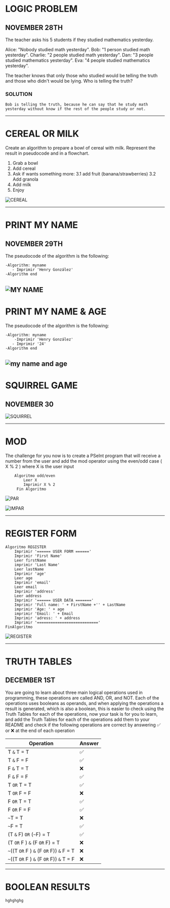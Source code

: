 # LOGIC PROBLEM
## NOVEMBER 28TH 

The teacher asks his 5 students if they studied mathematics yesterday.

Alice: "Nobody studied math yesterday".
Bob: "1 person studied math yesterday".
Charlie: "2 people studied math yesterday".
Dan: "3 people studied mathematics yesterday".
Eva: "4 people studied mathematics yesterday".

The teacher knows that only those who studied would be telling the truth and those who didn't would be lying. Who is telling the truth?

### SOLUTION

```
Bob is telling the truth, because he can say that he study math yesterday without know if the rest of the people study or not.
``` 
------------------

# CEREAL OR MILK

Create an algorithm to prepare a bowl of cereal with milk. Represent the result in pseudocode and in a flowchart.

1. Grab a bowl
2. Add cereal
3. Ask if wants something more:
  3.1 add fruit (banana/strawberries) 
  3.2 Add granola
4. Add milk
5. Enjoy

![CEREAL](https://user-images.githubusercontent.com/119624165/205734739-a29fc2a1-9462-46f1-86f8-56eb13c9a5a8.PNG)

---------------------
# PRINT MY NAME

## NOVEMBER 29TH

The pseudocode of the algorithm is the following:

```
-Algorithm: myname
   - Imprimir 'Henry González'
-Algorithm end
```

![MY NAME](https://user-images.githubusercontent.com/119624165/205738671-59876b4a-7b42-4096-9197-7057d59836e5.PNG)
-----------------------
# PRINT MY NAME & AGE

The pseudocode of the algorithm is the following:

```
-Algorithm: myname
    -Imprimir 'Henry González'
   - Imprimir '24'
-Algorithm end
```

![my name and age](https://user-images.githubusercontent.com/119624165/205738701-85799afd-8ff1-45a1-aed3-f97d875a186f.PNG)
-------------------------
# SQUIRREL GAME

## NOVEMBER 30

![SQUIRREL](https://user-images.githubusercontent.com/119624165/205783518-d858ea55-d128-4bc8-8aca-629a6b9b36f8.PNG)

--------------------------

# MOD

The challenge for you now is to create a PSeInt program that will receive a number from the user and add the mod operator using the even/odd case ( X % 2 ) where X is the user input

```
    Algoritmo odd/even
        Leer X
        Imprimir X % 2
     Fin Algoritmo
 ```    
     
![PAR](https://user-images.githubusercontent.com/119624165/205784989-dbfc72dc-1dfb-4130-a191-4e7e278136b1.PNG)

![IMPAR](https://user-images.githubusercontent.com/119624165/205785005-a4494214-9828-495f-aa98-e6bb7379a68b.PNG)

----------------------------------

# REGISTER FORM

```
Algoritmo REGISTER 
	Imprimir '====== USER FORM ======'
	Imprimir 'First Name' 
	Leer firstName
	imprimir 'Last Name'
	Leer lastName
	Imprimir 'age'
	Leer age
	Imprimir 'email'
	Leer email
	Imprimir 'address'
	Leer address
	Imprimir '====== USER DATA =======' 
	Imprimir 'Full name: ' + FirstName +'' + LastName
	imprimir 'Age: ' + age
	imprimir 'Email: ' + Email
	Imprimir 'adress: ' + address
	Imprimir '==========================='
FinAlgoritmo
```

![REGISTER](https://user-images.githubusercontent.com/119624165/205786513-e9834ff3-ff20-4739-b0b5-af024da4f343.PNG)

----------------------------------

# TRUTH TABLES 

## DECEMBER 1ST

You are going to learn about three main logical operations used in programming, these operations are called AND, OR, and NOT. Each of the operations uses booleans as operands, and when applying the operations a result is generated, which is also a boolean, this is easier to check using the Truth Tables for each of the operations, now your task is for you to learn, and add the Truth Tables for each of the operations add them to your README and check if the following operations are correct by answering ✅ or ❌ at the end of each operation

|Operation | Answer|
|----------|-------|
| T `&` T = T | ✅ |
| T `&` F = F | ✅ |
| F `&` T = T | ❌ |
| F `&` F = F | ✅ |
| T `OR` T = T | ✅ |
| T `OR` F = F | ❌ |
| F `OR` T = T | ✅ |
| F `OR` F = F | ✅ |
| `~`T = T | ❌ |
| `~`F = T | ✅ |
| (T `&` F) `OR` (`~`F) = T | ✅ |
| (T `OR` F ) `&` (F `OR` F) = T | ❌ |
| `~`((T `OR` F ) `&` (F `OR` F)) `&` F = T | ❌ |
| `~`((T `OR` F ) `&` (F `OR` F)) `&` T = F | ❌ |

----------------------------------------------

# BOOLEAN RESULTS

```
hghghghg
 
 ```


